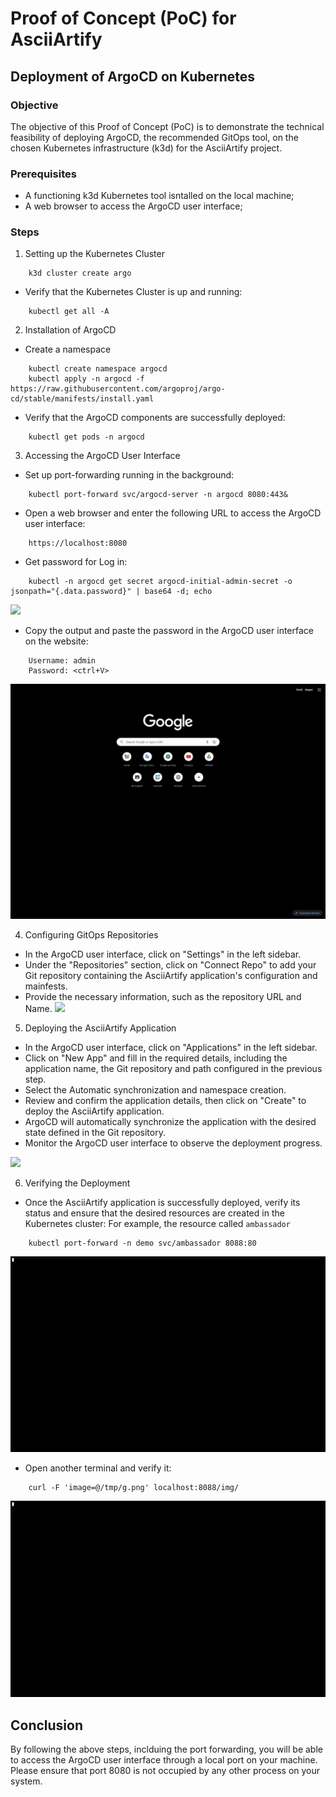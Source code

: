 # Proof of Concept (PoC) for AsciiArtify
## Deployment of ArgoCD on Kubernetes

### Objective
The objective of this Proof of Concept (PoC) is to demonstrate the technical feasibility of deploying ArgoCD, the recommended GitOps tool, on the chosen Kubernetes infrastructure (k3d) for the AsciiArtify project.

### Prerequisites
- A functioning k3d Kubernetes tool isntalled on the local machine;
- A web browser to access the ArgoCD user interface;

### Steps
1. Setting up the Kubernetes Cluster
```
    k3d cluster create argo
```
- Verify that the Kubernetes Cluster is up and running:
```
    kubectl get all -A             
```
2. Installation of ArgoCD
- Create a namespace
```
    kubectl create namespace argocd
    kubectl apply -n argocd -f https://raw.githubusercontent.com/argoproj/argo-cd/stable/manifests/install.yaml
```
- Verify that the ArgoCD components are successfully deployed:
```
    kubectl get pods -n argocd
```
3. Accessing the ArgoCD User Interface
- Set up port-forwarding running in the background:
```
    kubectl port-forward svc/argocd-server -n argocd 8080:443&
```
- Open a web browser and enter the following URL to access the ArgoCD user interface:
```
    https://localhost:8080
```
- Get password for Log in:
```
    kubectl -n argocd get secret argocd-initial-admin-secret -o jsonpath="{.data.password}" | base64 -d; echo
```
![](https://github.com/ng-n/AsciiArtify/blob/main/.data/setup_k3d_cluster_argo.gif)

- Copy the output and paste the password in the ArgoCD user interface on the website:
``` 
    Username: admin
    Password: <ctrl+V>
```
![](https://github.com/ng-n/AsciiArtify/blob/main/.data/login.gif)

4. Configuring GitOps Repositories
- In the ArgoCD user interface, click on "Settings" in the left sidebar.
- Under the "Repositories" section, click on "Connect Repo" to add your Git repository containing the AsciiArtify application's configuration and mainfests.
- Provide the necessary information, such as the repository URL and Name.
![](https://github.com/ng-n/AsciiArtify/blob/main/.data/settings.gif)

5. Deploying the AsciiArtify Application
- In the ArgoCD user interface, click on "Applications" in the left sidebar.
- Click on "New App" and fill in the required details, including the application name, the Git repository and path configured in the previous step.
- Select the Automatic synchronization and namespace creation.
- Review and confirm the application details, then click on "Create" to deploy the AsciiArtify application.
- ArgoCD will automatically synchronize the application with the desired state defined in the Git repository.
- Monitor the ArgoCD user interface to observe the deployment progress.

![](https://github.com/ng-n/AsciiArtify/blob/main/.data/settings.gif)

6. Verifying the Deployment
- Once the AsciiArtify application is successfully deployed, verify its status and ensure that the desired resources are created in the Kubernetes cluster:
For example, the resource called `ambassador`
```
    kubectl port-forward -n demo svc/ambassador 8088:80
```
![](https://github.com/ng-n/AsciiArtify/blob/main/.data/ambassador_port_forward.gif)

- Open another terminal and verify it:
```
    curl -F 'image=@/tmp/g.png' localhost:8088/img/
```
![](https://github.com/ng-n/AsciiArtify/blob/main/.data/curl_google_image.gif)

## Conclusion

By following the above steps, inclduing the port forwarding, you will be able to access the ArgoCD user interface through a local port on your machine. Please ensure that port 8080 is not occupied by any other process on your system. 

